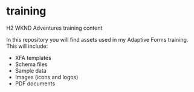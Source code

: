 # training
H2 WKND Adventures training content

In this repository you will find assets used in my Adaptive Forms training.  This will include:

- XFA templates
- Schema files
- Sample data
- Images (icons and logos)
- PDF documents
